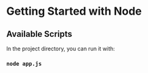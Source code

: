 # Getting Started with Node

## Available Scripts

In the project directory, you can run it with:

### `node app.js`
